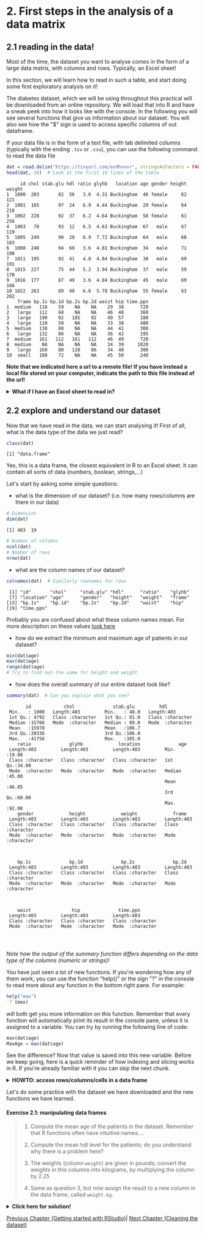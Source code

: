 # 2. First steps in the analysis of a data matrix

## 2.1 reading in the data!

Most of the time, the dataset you want to analyse comes in the form of a large data matrix, with columns and rows. Typically, an Excel sheet!

In this section, we will learn how to read in such a table, and start doing some first exploratory analysis on it!

The diabetes dataset, which we will be using throughout this practical will be downloaded from an online repository. We will load that into R and have a sneak peek into how it looks like with the console. In the following you will see several functions that give us information about our dataset. You will also see how the "$" sign is used to access specific columns of out dataframe. 


If your data file is in the form of a text file, with tab delimited columns (typically with the ending `.tsv` or `.csv`), you can use the following command to read the data file 


```r
dat = read.delim("https://tinyurl.com/ex9hxvvr", stringsAsFactors = FALSE)
head(dat, 10)  # Look at the first 10 lines of the table
```

```
     id chol stab.glu hdl ratio glyhb   location age gender height weight
1  1000  203       82  56   3.6  4.31 Buckingham  46 female     62    121
2  1001  165       97  24   6.9  4.44 Buckingham  29 female     64    218
3  1002  228       92  37   6.2  4.64 Buckingham  58 female     61    256
4  1003   78       93  12   6.5  4.63 Buckingham  67   male     67    119
5  1005  249       90  28   8.9  7.72 Buckingham  64   male     68    183
6  1008  248       94  69   3.6  4.81 Buckingham  34   male     71    190
7  1011  195       92  41   4.8  4.84 Buckingham  30   male     69    191
8  1015  227       75  44   5.2  3.94 Buckingham  37   male     59    170
9  1016  177       87  49   3.6  4.84 Buckingham  45   male     69    166
10 1022  263       89  40   6.6  5.78 Buckingham  55 female     63    202
    frame bp.1s bp.1d bp.2s bp.2d waist hip time.ppn
1  medium   118    59    NA    NA    29  38      720
2   large   112    68    NA    NA    46  48      360
3   large   190    92   185    92    49  57      180
4   large   110    50    NA    NA    33  38      480
5  medium   138    80    NA    NA    44  41      300
6   large   132    86    NA    NA    36  42      195
7  medium   161   112   161   112    46  49      720
8  medium    NA    NA    NA    NA    34  39     1020
9   large   160    80   128    86    34  40      300
10  small   108    72    NA    NA    45  50      240
```

**Note that we indicated here a url to a remote file! If you have instead a local file stored on your computer, indicate the path to this file instead of the url!**

<details>
<summary><b>What if I have an Excel sheet to read in?</b></summary>

If on the other hand the file is an Excel file, then you can use a specific library containing a command to read in Excel formated files.

However, we cannot indicate a URL in the function; so we first need to download the file to a local folder, and then read the file from this local storage.

* Download the file under [this link](https://tinyurl.com/25x5t6wr); note that this is an excel file with `.xlsx` ending. **Please remember where you downloaded the file, and the path to it!!**

* Run the following code, and replace the path string with the path to the file on your computer!


```r
# we need to load the library readxl first
install.library('readxl')
library("readxl")
# here, replace the path with the path to the file!
dat.xls = read_xlsx("~/Dropbox/IRTG2021/data/diabetes_full.xlsx")
```

An alternative could there for be:

1. read in your excel sheet in the Excel program
2. use "save as..." to export the sheet in tab-separated format
3. read in using the `read.table` function
</details>
<p></p>

## 2.2 explore and understand our dataset

Now that we have read in the data, we can start analysing it!
First of all, what is the data type of the data we just read?


```r
class(dat)
```

```
[1] "data.frame"
```

Yes, this is a data frame, the closest equivalent in R to an Excel sheet. It can contain all sorts of data (numbers, boolean, strings,...)



Let's start by asking some simple questions:

* what is the dimension of our dataset? (i.e. how many rows/columns are there in our data)


```r
# Dimension
dim(dat)
```

```
[1] 403  19
```


```r
# Number of columns
ncol(dat)
# Number of rows
nrow(dat)
```

* what are the column names of our dataset?


```r
colnames(dat)  # Similarly rownames for rows
```

```
 [1] "id"       "chol"     "stab.glu" "hdl"      "ratio"    "glyhb"   
 [7] "location" "age"      "gender"   "height"   "weight"   "frame"   
[13] "bp.1s"    "bp.1d"    "bp.2s"    "bp.2d"    "waist"    "hip"     
[19] "time.ppn"
```

Probably you are confused about what these column names mean. For more description on these values [look here](http://biostat.mc.vanderbilt.edu/wiki/pub/Main/DataSets/Cdiabetes.html)


* how do we extract the minimum and maximum age of patients in our dataset?


```r
min(dat$age)
max(dat$age)
range(dat$age)
# Try to find out the same for height and weight
```

* how does the overall summary of our entire dataset look like?


```r
summary(dat)  # Can you explain what you see?
```

```
       id            chol              stab.glu         hdl           
 Min.   : 1000   Length:403         Min.   : 48.0   Length:403        
 1st Qu.: 4792   Class :character   1st Qu.: 81.0   Class :character  
 Median :15766   Mode  :character   Median : 89.0   Mode  :character  
 Mean   :15978                      Mean   :106.7                     
 3rd Qu.:20336                      3rd Qu.:106.0                     
 Max.   :41756                      Max.   :385.0                     
    ratio              glyhb             location              age       
 Length:403         Length:403         Length:403         Min.   :19.00  
 Class :character   Class :character   Class :character   1st Qu.:34.00  
 Mode  :character   Mode  :character   Mode  :character   Median :45.00  
                                                          Mean   :46.85  
                                                          3rd Qu.:60.00  
                                                          Max.   :92.00  
    gender             height             weight             frame          
 Length:403         Length:403         Length:403         Length:403        
 Class :character   Class :character   Class :character   Class :character  
 Mode  :character   Mode  :character   Mode  :character   Mode  :character  
                                                                            
                                                                            
                                                                            
    bp.1s              bp.1d              bp.2s              bp.2d          
 Length:403         Length:403         Length:403         Length:403        
 Class :character   Class :character   Class :character   Class :character  
 Mode  :character   Mode  :character   Mode  :character   Mode  :character  
                                                                            
                                                                            
                                                                            
    waist               hip              time.ppn        
 Length:403         Length:403         Length:403        
 Class :character   Class :character   Class :character  
 Mode  :character   Mode  :character   Mode  :character  
                                                         
                                                         
                                                         
```

*Note how the output of the summary function differs depending on the data type of the columns (numeric or strings)!*


You have just seen a lot of new functions. If you're wondering how any of them work, you can use the function "help()"  or the sign "?" in the console to read more about any function in the bottom right pane. For example:


```r
help("max")
`?`(max)
```

will both get you more information on this function. Remember that every function will automatically print its result in the console pane, unless it is assigned to a variable. You can try by running the following line of code:


```r
max(dat$age)
MaxAge = max(dat$age)
```

See the difference? Now that value is saved into this new variable. Before we keep going, here is a quick reminder of how indexing and slicing works in R. If you're already familiar with it you can skip the next chunk.

<details>
<summary><b>HOWTO: access rows/columns/cells in a data frame </b></summary>


```r
# Returning a specific column or line of a data structure
dat[1, ]  # Returns the first line
dat[, 1]  # Returns the first column
dat[1, 1]  # Returns only the first object of the first line


# Returning an interval of columns or lines of a data structure
dat[1:3, ]  # Returns the first three lines
dat[, 1:3]  # Returns the first three columns
dat[1:3, 1:3]  # Returns the first three elements of the first three lines

# If your data frame has column names, you can use this to extract a column
dat$age  # Returns the column age

# BEWARE!! This last method DOES NOT WORK for matrices (even if they have column
# names...)
```


Feel free to play around with this syntax until you feel comfortable with it. You can open a window with View(dat) to compare your results.
</details>
<p></p>

Let's do some practice with the dataset we have downloaded and the new functions we have learned.

#### Exercise 2.1: manipulating data frames

<blockquote>

1. Compute the mean age of the patients in the dataset. Remember that R functions often have intuitive names....

2. Compute the mean hdl level for the patients; do you understand why there is a problem here?

3. The weights (column `weight`) are given in pounds; convert the weights in this columns into kilograms, by multiplying the column by 2.25

4. Same as question 3, but now assign the result to a new column in the data frame, called `weight.kg`.

</blockquote>

<details>
<summary><b>Click here for solution!</b></summary>

```r
## mean age
mean(dat$age)

## mean hdl
mean(dat$hdl)  # gives NA because there are NA values ...

mean(dat$hdl,na.rm=TRUE)

dat$weight.kg = dat$weight*2.25
```
</details>

[Previous Chapter (Getting started with RStudio)](./01_rstudio.md)|
[Next Chapter (Cleaning the dataset)](./03_cleanup.md)